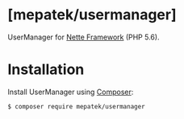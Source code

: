 [mepatek/usermanager]
=============
UserManager for [Nette Framework](http://nette.org/) (PHP 5.6).


Installation
=============

Install UserManager using  [Composer](http://getcomposer.org/):

```sh
$ composer require mepatek/usermanager
```
